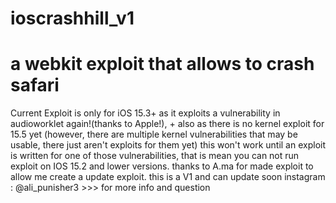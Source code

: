 # ioscrashhill_v1
# a webkit exploit that allows to crash safari
Current Exploit is only for iOS 15.3+ as it exploits a vulnerability in audioworklet again!(thanks to Apple!), + also as there is no kernel exploit for 15.5 yet (however, there are multiple kernel vulnerabilities that may be usable, there just aren't exploits for them yet) this won't work until an exploit is written for one of those vulnerabilities, that is mean you can not run exploit on IOS 15.2 and lower versions.
thanks to A.ma for made exploit to allow me create a update exploit.
this is a V1 and can update soon
instagram : @ali_punisher3  >>> for more info and question
